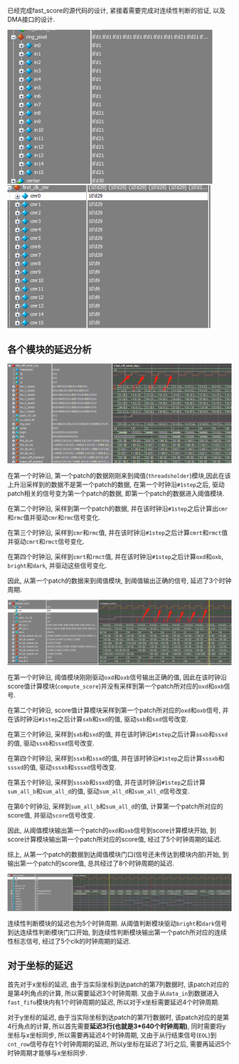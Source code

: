 已经完成fast_score的源代码的设计, 紧接着需要完成对连续性判断的验证, 以及DMA接口的设计.

![连续的patch](../asset/20221115170245.png)  
![第一拍计算到的cmr](../asset/20221115170317.png)  

## 各个模块的延迟分析

![threadsholder延迟](../asset/20221115193054.png)  

在第一个时钟沿, 第一个patch的数据刚刚来到阈值(`threadsholder`)模块,因此在该上升沿采样到的数据不是第一个patch的数据, 在第一个时钟沿`#1step`之后, 驱动patch相关的信号变为第一个patch的数据, 即第一个patch的数据进入阈值模块.

在第二个时钟沿, 采样到第一个patch的数据, 并在该时钟沿`#1step`之后计算出`cmr`和`rmc`值并驱动`cmr`和`rmc`信号变化.

在第三个时钟沿, 采样到`cmr`和`rmc`值, 并在该时钟沿`#1step`之后计算`cmrt`和`rmct`值并驱动`cmrt`和`rmct`信号变化.

在第四个时钟沿, 采样到`cmrt`和`rmct`值, 并在该时钟沿`#1step`之后计算`oxd`和`oxb`, `bright`和`dark`, 并驱动这些信号变化.

因此, 从第一个patch的数据来到阈值模块, 到阈值输出正确的信号, 延迟了3个时钟周期.

![compute_score模块](../asset/20221115194445.png)  

在第一个时钟沿, 阈值模块刚刚驱动`oxd`和`oxb`信号输出正确的值, 因此在该时钟沿score值计算模块(`compute_score`)并没有采样到第一个patch所对应的`oxd`和`oxb`信号.

在第二个时钟沿, score值计算模块采样到第一个patch所对应的`oxd`和`oxb`信号, 并在该时钟沿`#1step`之后计算`sxb`和`sxd`的值, 驱动`sxb`和`sxd`信号改变.

在第三个时钟沿, 采样到`sxb`和`sxd`的值, 并在该时钟沿`#1step`之后计算`ssxb`和`ssxd`的值, 驱动`ssxb`和`ssxd`信号改变.

在第四个时钟沿, 采样到`ssxb`和`ssxd`的值, 并在该时钟沿`#1step`之后计算`sssxb`和`sssxd`的值, 驱动`sssxb`和`sssxd`信号改变.

在第五个时钟沿, 采样到`sssxb`和`ssxd`的值, 并在该时钟沿`#1step`之后计算`sum_all_b`和`sum_all_d`的值, 驱动`sum_all_d`和`sum_all_d`信号改变.

在第6个时钟沿, 采样到`sum_all_b`和`sum_all_d`的值, 计算第一个patch所对应的score值, 并驱动`score`信号改变.

因此, 从阈值模块输出第一个patch的`oxd`和`oxb`信号到score计算模块开始, 到score计算模块输出第一个patch所对应的score值, 经过了5个时钟周期的延迟.

综上, 从第一个patch的数据到达阈值模块门口(信号还未传达到模块内部)开始, 到输出第一个patch的score值, 总共经过了8个时钟周期的延迟.

![contig_process](../asset/20221115195918.png)  

连续性判断模块的延迟也为5个时钟周期. 从阈值判断模块驱动`bright`和`dark`信号到达连续性判断模块门口开始, 到连续性判断模块输出第一个patch所对应的连续性标志信号, 经过了5个clk的时钟周期的延迟.

## 对于坐标的延迟

首先对于x坐标的延迟, 由于当实际坐标到达patch的第7列数据时, 该patch对应的是第4列角点的计算, 所以需要延迟3个时钟周期. 又由于从`data_in`到数据进入`fast_fifo`模块内有1个时钟周期的延迟, 所以对于x坐标需要延迟4个时钟周期.

对于y坐标的延迟, 由于当实际坐标到达patch的第7行数据时, 该patch对应的是第4行角点的计算, 所以首先需要**延迟3行(也就是3*640个时钟周期)**, 同时需要将y坐标与x坐标同步, 所以需要再延迟4个时钟周期, 又由于从行结束信号(`EOL`)到`cnt_row`信号存在1个时钟周期的延迟, 所以y坐标在延迟了3行之后, 需要再延迟5个时钟周期才能够与x坐标同步.